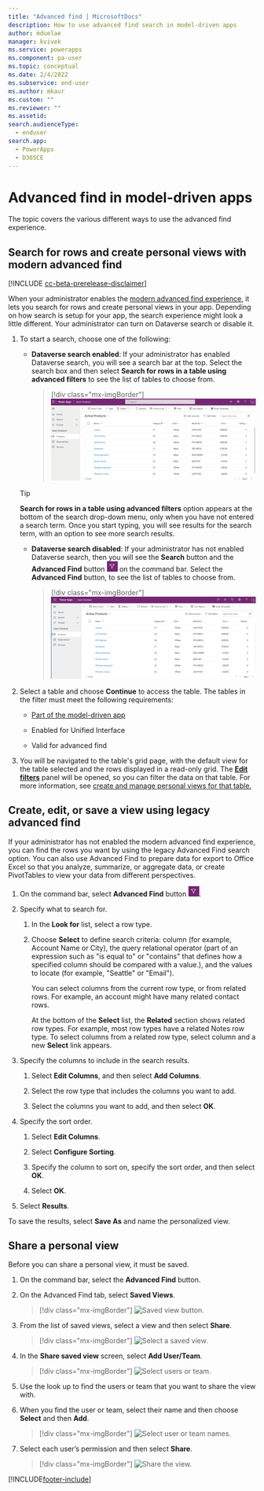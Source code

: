 ```yaml
---
title: "Advanced find | MicrosoftDocs"
description: How to use advanced find search in model-driven apps
author: mduelae
manager: kvivek
ms.service: powerapps 
ms.component: pa-user
ms.topic: conceptual
ms.date: 2/4/2022
ms.subservice: end-user
ms.author: mkaur
ms.custom: ""
ms.reviewer: ""
ms.assetid: 
search.audienceType: 
  - enduser
search.app: 
  - PowerApps
  - D365CE
---
```


# Advanced find in model-driven apps

The topic covers the various different ways to use the advanced find experience.

## Search for rows and create personal views with modern advanced find

[!INCLUDE [cc-beta-prerelease-disclaimer](../includes/cc-beta-prerelease-disclaimer.md)]

When your administrator enables the [modern advanced find experience](/power-platform/admin/settings-features), it lets you search for rows and create personal views in your app. Depending on how search is setup for your app, the search experience might look a little different. Your administrator can turn on Dataverse search or disable it.


1. To start a search, choose one of the following:

   - **Dataverse search enabled**: If your administrator has enabled Dataverse search, you will see a search bar at the top. Select the search box and then select **Search for rows in a table using advanced filters** to see the list of tables to choose from.

     > [!div class="mx-imgBorder"] 
     > ![Advanced find search enabled.](media/advanced-find-enabled.gif "Advanced find enabled search")

   > [!TIP]
   > **Search for rows in a table using advanced filters** option appears at the bottom of the search drop-down menu, only when you have not entered a search term. Once you start typing, you will see results for the search term, with an option to see more search results.

   - **Dataverse search disabled**: If your administrator has not enabled Dataverse search, then you will see the **Search** button and the **Advanced Find** button ![Advanced find button.](media/advanced_filter_icon.png "Advanced find button") on the command bar. Select the **Advanced Find** button, to see the list of tables to choose from.

     > [!div class="mx-imgBorder"] 
     > ![Dataverse search disabled.](media/advanced-find-off.gif "Dataverse search disabled")
 
 2.  Select a table and choose **Continue** to access the table. The tables in the filter must meet the following requirements: 

     - [Part of the model-driven app](../maker/model-driven-apps/add-edit-app-components.md#add-a-table)

     - Enabled for Unified Interface

     - Valid for advanced find


3. You will be navigated to the table's grid page, with the default view for the table selected and the rows displayed in a read-only grid. The  [**Edit filters**](grid-filters-advanced.md) panel will be opened, so you can filter the data on that table. For more information, see [create and manage personal views for that table.](grid-filters-advanced.md)

## Create, edit, or save a view using legacy advanced find

If your administrator has not enabled the modern advanced find experience, you can find the rows you want by using the legacy Advanced Find search option. You can also use Advanced Find to prepare data for export to Office Excel so that you analyze, summarize, or aggregate data, or create PivotTables to view your data from different perspectives. 
  
1. On the command bar, select **Advanced Find** button ![Advanced find button.](media/advanced_filter_icon.png "Advanced find button").
  
2. Specify what to search for.  
  
   1.  In the **Look for** list, select a row type.  
  
   2.  Choose **Select** to define search criteria: column (for example, Account Name or City), the query relational operator (part of an expression such as "is equal to" or "contains" that defines how a specified column should be compared with a value.), and the values to locate (for example, "Seattle" or "Email").  
  
       You can select columns from the current row type, or from related rows. For example, an account might have many related contact rows.  
  
       At the bottom of the **Select** list, the **Related** section shows related row types. For example, most row types have a related Notes row type. To select columns from a related row type, select column and a new **Select** link appears.  

3. Specify the columns to include in the search results.  
  
   1.  Select **Edit Columns**, and then select **Add Columns**.  
  
   2.  Select the row type that includes the columns you want to add.  
  
   3.  Select the columns you want to add, and then select **OK**.  
  
4. Specify the sort order.  
  
   1.  Select **Edit Columns**.  
  
   2.  Select **Configure Sorting**.  
  
   3.  Specify the column to sort on, specify the sort order, and then select **OK**.  
  
   4.  Select **OK**.  
  
5. Select **Results**.

To save the results, select **Save As** and name the personalized view. 


## Share a personal view

Before you can share a personal view, it must be saved.

1. On the command bar, select the **Advanced Find** button.
2. On the Advanced Find tab, select **Saved Views**.

   > [!div class="mx-imgBorder"] 
   > ![Saved view button.](media/saved_views_1.png "Saved view button")
   
3. From the list of saved views, select a view and then select **Share**.

   > [!div class="mx-imgBorder"] 
   > ![Select a saved view.](media/saved_views_2.png "Select a saved view")
   
4. In the **Share saved view** screen, select **Add User/Team**.

   > [!div class="mx-imgBorder"] 
   > ![Select users or team.](media/saved_views_3.png "Select users or team")


5. Use the look up to find the users or team that you want to share the view with.
6. When you find the user or team, select their name and then choose **Select** and then **Add**.

   > [!div class="mx-imgBorder"] 
   > ![Select user or team names.](media/saved_views_4.png "Select the user or team names")
    
7. Select each user’s permission and then select **Share**.

   > [!div class="mx-imgBorder"] 
   > ![Share the view.](media/saved_views_5.png "Select share to share the view")



[!INCLUDE[footer-include](../includes/footer-banner.md)]
